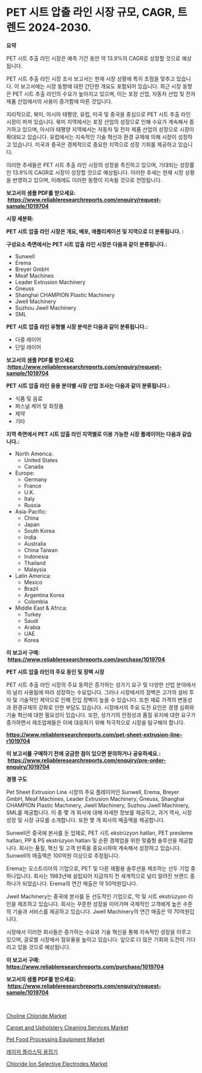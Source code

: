 <p><h1>PET 시트 압출 라인 시장 규모, CAGR, 트렌드 2024-2030.</h1></p><p><strong>요약</strong></p>
<p><p>PET 시트 추출 라인 시장은 예측 기간 동안 약 13.9%의 CAGR로 성장할 것으로 예상됩니다.</p><p>PET 시트 추출 라인 시장 조사 보고서는 현재 시장 상황에 특히 초점을 맞추고 있습니다. 이 보고서에는 시장 동향에 대한 간단한 개요도 포함되어 있습니다. 최근 시장 동향은 PET 시트 추출 라인의 수요가 높아지고 있으며, 이는 포장 산업, 자동차 산업 및 전자 제품 산업에서의 사용이 증가함에 따른 것입니다.</p><p>지리적으로, 북미, 아시아 태평양, 유럽, 미국 및 중국을 중심으로 PET 시트 추출 라인 시장이 퍼져 있습니다. 북미 지역에서는 포장 산업의 성장으로 인해 수요가 계속해서 증가하고 있으며, 아시아 태평양 지역에서는 자동차 및 전자 제품 산업의 성장으로 시장이 확대되고 있습니다. 유럽에서는 지속적인 기술 혁신과 환경 규제에 의해 시장이 성장하고 있습니다. 미국과 중국은 경제적으로 중요한 지역으로 성장 기회를 제공하고 있습니다.</p><p>이러한 추세들은 PET 시트 추출 라인 시장의 성장을 촉진하고 있으며, 기대되는 성장률인 13.9%의 CAGR로 시장이 성장할 것으로 예상됩니다. 이러한 추세는 현재 시장 상황을 반영하고 있으며, 미래에도 이러한 동향이 지속될 것으로 전망됩니다.</p></p>
<p><strong>보고서의 샘플 PDF를 받으세요: &nbsp;<a href="https://www.reliableresearchreports.com/enquiry/request-sample/1019704">https://www.reliableresearchreports.com/enquiry/request-sample/1019704</a></strong></p>
<p><strong>시장 세분화:</strong></p>
<p><strong> PET 시트 압출 라인 시장은 개요, 배포, 애플리케이션 및 지역으로 더 분류됩니다. :</strong></p>
<p><strong>구성요소 측면에서는 PET 시트 압출 라인 시장은 다음과 같이 분류됩니다.:</strong></p>
<p><ul><li>Sunwell</li><li>Erema</li><li>Breyer GmbH</li><li>Meaf Machines</li><li>Leader Extrusion Machinery</li><li>Gneuss</li><li>Shanghai CHAMPION Plastic Machinery</li><li>Jwell Machinery</li><li>Suzhou Jwell Machinery</li><li>SML</li></ul></p>
<p><strong> PET 시트 압출 라인 유형별 시장 분석은 다음과 같이 분류됩니다.:</strong></p>
<p><ul><li>다중 레이어</li><li>단일 레이어</li></ul></p>
<p><strong>보고서의 샘플 PDF를 받으세요 :<a href="https://www.reliableresearchreports.com/enquiry/request-sample/1019704">https://www.reliableresearchreports.com/enquiry/request-sample/1019704</a></strong></p>
<p><strong> PET 시트 압출 라인 응용 분야별 시장 산업 조사는 다음과 같이 분류됩니다.:</strong></p>
<p><ul><li>식품 및 음료</li><li>퍼스널 케어 및 화장품</li><li>제약</li><li>기타</li></ul></p>
<p><strong>지역 측면에서 PET 시트 압출 라인 지역별로 이용 가능한 시장 플레이어는 다음과 같습니다.:</strong></p>
<p><ul>
    <li>
        North America:
        <ul>
            <li>United States</li>
            <li>Canada</li>
        </ul>
    </li>
    <li>
        Europe:
        <ul>
            <li>Germany</li>
            <li>France</li>
            <li>U.K.</li>
            <li>Italy</li>
            <li>Russia</li>
        </ul>
    </li>
    <li>
        Asia-Pacific:
        <ul>
            <li>China</li>
            <li>Japan</li>
            <li>South Korea</li>
            <li>India</li>
            <li>Australia</li>
            <li>China Taiwan</li>
            <li>Indonesia</li>
            <li>Thailand</li>
            <li>Malaysia</li>
        </ul>
    </li>
    <li>
        Latin America:
        <ul>
            <li>Mexico</li>
            <li>Brazil</li>
            <li>Argentina Korea</li>
            <li>Colombia</li>
        </ul>
    </li>
    <li>
        Middle East & Africa:
        <ul>
            <li>Turkey</li>
            <li>Saudi</li>
            <li>Arabia</li>
            <li>UAE</li>
            <li>Korea</li>
        </ul>
    </li>
    </ul></p>
<p><strong>이 보고서 구매: &nbsp;<a href="https://www.reliableresearchreports.com/purchase/1019704">https://www.reliableresearchreports.com/purchase/1019704</a></strong></p>
<p><strong>PET 시트 압출 라인의 주요 동인 및 장벽 시장</strong></p>
<p><p>PET 시트 추출 라인 시장의 주요 동력은 증가하는 성가기 요구 및 다양한 산업 분야에서의 널리 사용됨에 따라 성장하는 수요입니다. 그러나 시장에서의 장벽은 고가의 설비 투자 및 기술적인 제약으로 인해 진입 장벽이 높을 수 있습니다. 또한 재료 가격의 변동성과 환경규제의 강화로 인한 부담도 있습니다. 시장에서의 주요 도전 요인은 경쟁 심화와 기술 혁신에 대한 필요성이 있습니다. 또한, 성가기의 안정성과 품질 유지에 대한 요구가 증가하면서 제조업체들은 이에 대응하기 위해 적극적으로 시장을 탐구해야 합니다.</p></p>
<p><strong><a href="https://www.reliableresearchreports.com/pet-sheet-extrusion-line-r1019704">https://www.reliableresearchreports.com/pet-sheet-extrusion-line-r1019704</a></strong></p>
<p><strong>이 보고서를 구매하기 전에 궁금한 점이 있으면 문의하거나 공유하세요.: &nbsp;<a href="https://www.reliableresearchreports.com/enquiry/pre-order-enquiry/1019704">https://www.reliableresearchreports.com/enquiry/pre-order-enquiry/1019704</a></strong></p>
<p><strong>경쟁 구도</strong></p>
<p><p>Pet Sheet Extrusion Line 시장의 주요 플레이어인 Sunwell, Erema, Breyer GmbH, Meaf Machines, Leader Extrusion Machinery, Gneuss, Shanghai CHAMPION Plastic Machinery, Jwell Machinery, Suzhou Jwell Machinery, SML를 제공합니다. 이 중 몇 개 회사에 대해 자세한 정보를 제공하고, 과거 역사, 시장 성장 및 시장 규모를 소개합니다. 또한 몇 개 회사의 매출액을 제공합니다.</p><p>Sunwell은 중국에 본사를 둔 업체로, PET 시트 ekstrüzyon hatları, PET presleme hatları, PP & PS ekstrüzyon hatları 및 순환 경제업을 위한 맞춤형 솔루션을 제공합니다. 회사는 품질, 혁신 및 고객 만족을 중요시하여 계속해서 성장하고 있습니다. Sunwell의 매출액은 100억원 이상으로 추정됩니다.</p><p>Erema는 오스트리아의 기업으로, PET 및 다른 재활용 솔루션을 제조하는 선두 기업 중 하나입니다. 회사는 1983년에 설립되어 지금까지 전 세계적으로 널리 알려진 브랜드 중 하나가 되었습니다. Erema의 연간 매출은 약 50억원입니다.</p><p>Jwell Machinery는 중국에 본사를 둔 선도적인 기업으로, 막 및 시트 ekstrüzyon 라인을 제조하고 있습니다. 회사는 꾸준한 성장을 이어가며 국제적인 고객에게 높은 수준의 기술과 서비스를 제공하고 있습니다. Jwell Machinery의 연간 매출은 약 70억원입니다.</p><p>시장에서 이러한 회사들은 증가하는 수요와 기술 혁신을 통해 지속적인 성장을 이루고 있으며, 글로벌 시장에서 점유율을 높이고 있습니다. 앞으로 더 많은 기회와 도전이 기다리고 있을 것으로 예상됩니다.</p></p>
<p><strong>이 보고서 구매: &nbsp; <a href="https://www.reliableresearchreports.com/purchase/1019704">https://www.reliableresearchreports.com/purchase/1019704</a></strong></p>
<p><strong>보고서의 샘플 PDF를 받으세요: &nbsp;<a href="https://www.reliableresearchreports.com/enquiry/request-sample/1019704">https://www.reliableresearchreports.com/enquiry/request-sample/1019704</a></strong><strong></strong></p>
<p>&nbsp;</p>
<p><p><a href="https://issuu.com/reportprime-2/docs/choline-chloride-market-size-2030.pptx">Choline Chloride Market</a></p><p><a href="https://github.com/wwwkeltoum/Market-Research-Report-List-2/blob/main/carpet-and-upholstery-cleaning-services-market.md">Carpet and Upholstery Cleaning Services Market</a></p><p><a href="https://view.publitas.com/reportprime-1/pet-food-processing-equipment-market-size-and-market-trends-complete-industry-overview-2024-to-2031/">Pet Food Processing Equipment Market</a></p><p><a href="https://github.com/FelipeGrrady654556/Market-Research-Report-List-1/blob/main/316573823405.md">레이저 플라스틱 용접기</a></p><p><a href="https://glittery-fuchsia-86a.notion.site/Chloride-Ion-Selective-Electrodes-Market-Analysis-Its-CAGR-Market-Segmentation-and-Global-Industry-d9f1b038cca54184bdb56cdb797a9d0f">Chloride Ion Selective Electrodes Market</a></p></p>